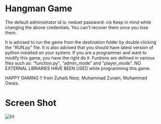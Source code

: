 # Hangman Game 

The default administrator id is: neduet
                       password: cis
Keep in mind while changing the above credentials. You can't recover them once you lose them.

It is advised to run the game from the destination folder by double clicking the "RUN.py" file. It is also advised that you should have
latest version of python installed on your system.
If you are a programmer and want to modify this game, you have the right do it. Funtions are defined in various files such as:
"function.py", "admin_mode" and "player_mode".
NO EXTERNAL LIBRARIES HAVE BEEN USED while programming this game.

HAPPY GAMING !!
from
Zuhaib Noor, Muhammad Zunain, Muhammad Owais.

# Screen Shot

![h1](https://github.com/Muhammad-Zunain/Hangman-Game/assets/146370860/8be267af-0e22-4c8a-af32-816478d6ec68)

